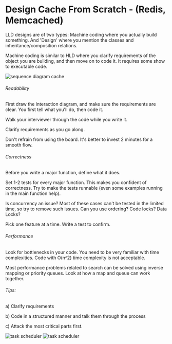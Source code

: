 # Design Cache From Scratch - (Redis, Memcached)

LLD designs are of two types: Machine coding where you actually build something. And 'Design' where you mention the classes and inheritance/composition relations.

Machine coding is similar to HLD where you clarify requirements of the object you are building, and then move on to code it. It requires some show to executable code.

![sequence diagram cache](https://s3.amazonaws.com/thinkific-import-development/305173/sequencediagramcache-201021-164202.png)

###### Readability

First draw the interaction diagram, and make sure the requirements are clear. You first tell what you'll do, then code it.

Walk your interviewer through the code while you write it.

Clarify requirements as you go along.

Don't refrain from using the board. It's better to invest 2 minutes for a smooth flow.

###### Correctness

Before you write a major function, define what it does. 

Set 1-2 tests for every major function. This makes you confident of correctness. Try to make the tests runnable (even some examples running in the main function help).

Is concurrency an issue? Most of these cases can't be tested in the limited time, so try to remove such issues. Can you use ordering? Code locks? Data Locks?

Pick one feature at a time. Write a test to confirm.

###### Performance

Look for bottlenecks in your code. You need to be very familiar with time complexities. Code with O(n^2) time complexity is not acceptable.

Most performance problems related to search can be solved using inverse mapping or priority queues. Look at how a map and queue can work together.

###### Tips:

a) Clarify requirements

b) Code in a structured manner and talk them through the process

c) Attack the most critical parts first.

![task scheduler](https://s3.amazonaws.com/thinkific-import-development/305173/Taskschedulerforthreads-201021-164202.png)
![task scheduler](https://s3.amazonaws.com/thinkific-import-development/305173/threadexecutiononmultiplecores-201021-164202.png)
